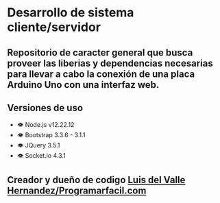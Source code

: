 # Desarrollo de sistema cliente/servidor 
## Repositorio de caracter general que busca proveer las liberias y dependencias necesarias para llevar a cabo la conexión de una placa Arduino Uno con una interfaz web.
## Versiones de uso
* 👁 Node.js v12.22.12
* 👁 Bootstrap 3.3.6 - 3.1.1
* 👁 JQuery 3.5.1
* 👁 Socket.io 4.3.1
## Creador y dueño de codigo [Luis del Valle Hernandez/Programarfacil.com](https://programarfacil.com/blog/arduino-blog/arduino-via-web-con-firmata/)
